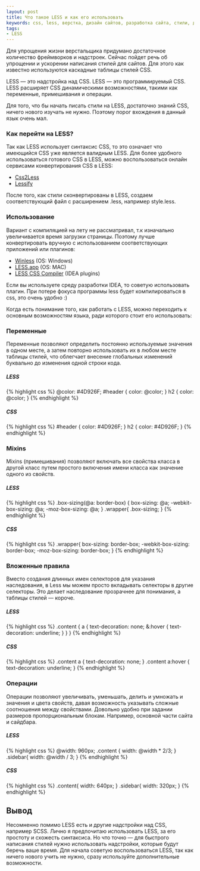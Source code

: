 ```yaml
---
layout: post
title: Что такое LESS и как его использовать
keywords: css, less, верстка, дизайн сайтов, разработка сайта, стили, дизайн
tags:
- LESS
---
```


Для упрощения жизни верстальщика придумано достаточное количество фреймворков и надстроек. Сейчас пойдет речь об упрощении и ускорении написания стилей для сайтов. Для этого как известно используются каскадные таблицы стилей CSS.

LESS — это надстройка над CSS. LESS — это программируемый CSS. LESS расширяет CSS динамическими возможностями, такими как переменные, примешивания и операции.

Для того, что бы начать писать стили на LESS, достаточно знаний CSS, ничего нового изучать не нужно. Поэтому порог вхождения в данный язык очень мал.

### Как перейти на LESS?

Так как LESS использует синтаксис CSS, то это означает что имеющийся CSS уже является валидным LESS. Для более удобного использоваться готового CSS в LESS, можно воспользоваться онлайн сервисами конвертирования CSS в LESS:

- [Css2Less](http://css2less.cc/)
- [Lessify](http://leafo.net/lessphp/lessify/)

После того, как стили сконвертированы в LESS, создаем соответствующий файл с расширением .less, например <span class="file">style.less</span>.

### Использование

Вариант с компиляцией на лету не рассматривал, т.к изначально увеличивается время загрузки страницы. Поэтому лучше конвертировать вручную с использованием соответствующих приложений или плагинов:

- [Winless](http://winless.org/) (OS: Windows)
- [LESS.app](http://incident57.com/less/) (OS:  MAC)
- [LESS CSS Compiler](http://plugins.jetbrains.com/plugin?pr=&pluginId=7059) (IDEA plugins)

Если вы используете среду разработки IDEA, то советую использовать плагин. При потере фокуса программы less будет компилироваться в css, это очень удобно :)

Когда есть понимание того, как работать с LESS, можно переходить к основным возможностям языка, ради которого стоит его использовать:

### Переменные

Переменные позволяют определить постоянно используемые значения в одном месте, а затем повторно использовать их в любом месте таблицы стилей, что облегчает внесение глобальных изменений буквально до изменения одной строки кода.

##### LESS
{% highlight css %}
    @color: #4D926F;
    #header {
      color: @color;
    }
    h2 {
      color: @color;
    }
{% endhighlight %}

##### CSS

{% highlight css %}
#header {
  color: #4D926F;
}
h2 {
  color: #4D926F;
}
{% endhighlight %}


### Mixins

Mixins (примешивания) позволяют включать все свойства класса в другой класс путем простого включения имени класса как значение одного из свойств.

##### LESS
{% highlight css %}
.box-sizing(@a: border-box) {
  box-sizing: @a;
  -webkit-box-sizing: @a;
  -moz-box-sizing: @a;
}
.wrapper{
  .box-sizing;
}
{% endhighlight %}

##### CSS
{% highlight css %}
.wrapper{
  box-sizing: border-box;
  -webkit-box-sizing: border-box;
  -moz-box-sizing: border-box;
}
{% endhighlight %}

### Вложенные правила

Вместо создания длинных имен селекторов для указания наследования, в Less мы можем просто вкладывать селекторы в другие селекторы. Это делает наследование прозрачнее для понимания, а таблицы стилей — короче.

##### LESS
{% highlight css %}
.content {
a {
    text-decoration: none;
    &:hover {
      text-decoration: underline;
    }
  }
}
{% endhighlight %}

##### CSS
{% highlight css %}
.content a {
  text-decoration: none;
}
.content a:hover {
  text-decoration: underline;
}
{% endhighlight %}

### Операции

Операции позволяют увеличивать, уменьшать, делить и умножать и значения и цвета свойств, давая возможность указывать сложные соотношения между свойствами. Довольно удобно при задании размеров пропорциональным блокам. Например, основной части сайта и сайдбара.

##### LESS
{% highlight css %}
@width: 960px;
.content {
   width: @width * 2/3;
}
.sidebar{
   width: @width / 3;
}
{% endhighlight %}

##### CSS
{% highlight css %}
.content{
   width: 640px;
}
.sidebar{
   width: 320px;
}
{% endhighlight %}

## Вывод

Несомненно помимо LESS есть и другие надстройки над CSS, например SCSS. Лично я предпочитаю использовать LESS, за его простоту и схожесть синтаксиса. Но что точно — для быстрого написания стилей нужно использовать надстройки, которые будут беречь ваше время. Для начала советую воспользоваться LESS, так как ничего нового учить не нужно, сразу используйте дополнительные возможности.